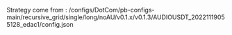 Strategy come from : /configs/DotCom/pb-configs-main/recursive_grid/single/long/noAU/v0.1.x/v0.1.3/AUDIOUSDT_20221119055128_edac1/config.json